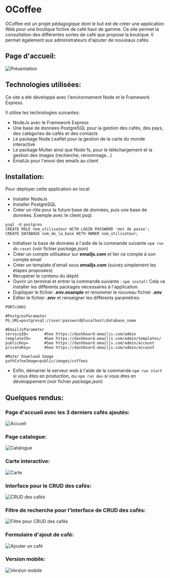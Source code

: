 # OCoffee
OCoffee est un projet pédagogique dont le but est de créer une application Web pour une boutique fictive de café haut de gamme.
Ce site permet la consultation des différentes sortes de café que propose la boutique.
Il permet également aux administrateurs d'ajouter de nouveaux cafés.

## Page d'accueil:
![Présentation](/public/images/captures/1_Accueil.png)

  

## Technologies utilisées:
Ce site a été développé avec l'environnement Node et le Framework Express. 

Il utilise les technologies suivantes:
- NodeJs avec le Framework Express
- Une base de données PostgreSQL pour la gestion des cafés, des pays, des catégories de cafés et des contacts
- Le package Node Leaflet pour la gestion de la carte du monde interactive
- Le package Multer ainsi que Node fs, pour le téléchargement et la gestion des images (recherche, renommage…)
- EmailJs pour l'envoi des emails au client

## Installation:
Pour déployer cette application en local:
- Installer NodeJs
- Installer PostgreSQL
- Créer un rôle pour la future base de données, puis une base de données. Exemple avec le client psql:
```
psql -U postgres
CREATE ROLE nom_utilisateur WITH LOGIN PASSWORD 'mot de passe';
CREATE DATABASE nom_de_la_base WITH OWNER nom_utilisateur;
```
- Initialiser la base de données à l'aide de la commande suivante `npm run db:reset` (voir fichier *package.json*)
- Créer un compte utilisateur sur **emailjs.com** et lier ce compte à son compte email
- Créer un template d'email sous **emailjs.com** (suivez simplement les étapes proposées)
- Récupérer le contenu du dépôt
- Ouvrir un terminal et entrer la commande suivante : `npm install` Cela va installer les différents packages nécessaires à l'application.
- Dupliquer le fichier **.env.example** et renommer le nouveau fichier **.env**
- Editer le fichier **.env** et renseigner les différents paramètres:
```
PORT=3001

#PostgresParameter
PG_URL=postgresql://user:password@localhost/database_name

#EmailJsParameter
serviceID=       #See https://dashboard.emailjs.com/admin
templateID=      #See https://dashboard.emailjs.com/admin/templates/
publicKey=       #See https://dashboard.emailjs.com/admin/account
privateKey=      #See https://dashboard.emailjs.com/admin/account

#Muter Download Image
pathCofeeImage=public/images/coffees
```
- Enfin, démarrer le serveur web à l'aide de la commande `npm run start` si vous êtes en production, ou `npm run dev` si vous êtes en développement (voir fichier *package.json*)


## Quelques rendus:
### Page d'accueil avec les 3 derniers cafés ajoutés:
![Accueil](/public/images/captures/1_Accueil.png)

### Page catalogue:
![Catalogue](/public/images/captures/2_Catalogue.png)

### Carte interactive:
![Carte](/public/images/captures/3_carte.png)

### Interface pour le CRUD des cafés:
![CRUD des cafés](/public/images/captures/6_CRUD_Cafe.png)

### Filtre de recherche pour l'interface de CRUD des cafés:
![Filtre pour CRUD des cafés](/public/images/captures/7_Filtre_pour_CRUD_Cafe.png)

### Formulaire d'ajout de café:
![Ajouter un café](/public/images/captures/4_Ajouter_un_café-2.png)

### Version mobile:
![Version mobile](/public/images/captures/5_Version_mobile.png)
